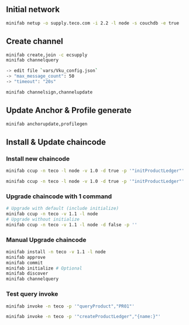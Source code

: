 ## Initial network

```bash
minifab netup -o supply.teco.com -i 2.2 -l node -s couchdb -e true
```

## Create channel

```bash
minifab create,join -c ecsupply
minifab channelquery

-> edit file `vars/Vku_config.json`
-> "max_message_count": 50
-> "timeout": "20s"

minifab channelsign,channelupdate
```

## Update Anchor & Profile generate

```bash
minifab anchorupdate,profilegen
```

## Install & Update chaincode

### Install new chaincode

```bash
minifab ccup -n teco -l node -v 1.0 -d true -p '"initProductLedger"'
```

```bash
minifab ccup -n teco -l node -v 1.0 -d true -p '"initProductLedger"'
```


### Upgrade chaincode with 1 command

```bash
# Upgrade with default (include initialize)
minifab ccup -n teco -v 1.1 -l node
# Upgrade without initialize
minifab ccup -n teco -v 1.1 -l node -d false -p ''
```

### Manual Upgrade chaincode

```bash
minifab install -n teco -v 1.1 -l node
minifab approve
minifab commit
minifab initialize # Optional
minifab discover
minifab channelquery
```

### Test query invoke

```bash
minifab invoke -n teco -p '"queryProduct","PR01"'
```

```bash
minifab invoke -n teco -p '"createProductLedger","{name:}"'
```

